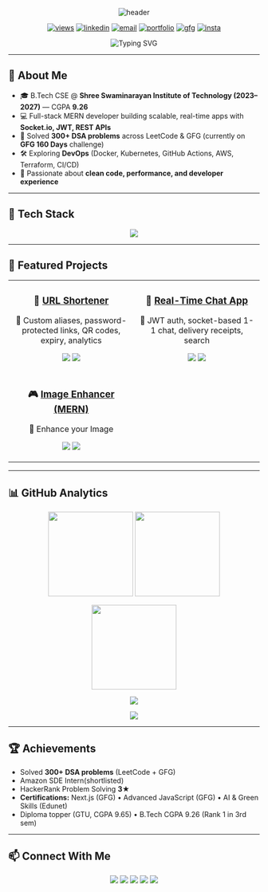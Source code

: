 <p align="center">
  <img src="https://capsule-render.vercel.app/api?type=waving&height=250&color=0:0f172a,100:8B5CF6&text=👨‍💻%20Jay%20Patel&fontSize=42&fontAlign=50&fontAlignY=35&desc=Full%20Stack%20%7C%20MERN%20%7C%20DevOps%20Learner&descAlign=50&descAlignY=60&animation=twinkling&fontColor=ffffff" alt="header"/>
</p>

<p align="center">
  <a href="https://github.com/JayP2006"><img src="https://komarev.com/ghpvc/?username=JayP2006&label=Profile%20Views&style=for-the-badge&color=blueviolet" alt="views"/></a>
  <a href="https://linkedin.com/in/pjaykumar/"><img src="https://img.shields.io/badge/LinkedIn-Connect-blue?style=for-the-badge&logo=linkedin" alt="linkedin"/></a>
  <a href="mailto:jay91451@gmail.com"><img src="https://img.shields.io/badge/Gmail-Contact-red?style=for-the-badge&logo=gmail" alt="email"/></a>
  <a href="https://jaypatel-portfolio-2006.vercel.app"><img src="https://img.shields.io/badge/Portfolio-Live-black?style=for-the-badge&logo=vercel" alt="portfolio"/></a>
  <a href="https://auth.geeksforgeeks.org/user/jay4code/"><img src="https://img.shields.io/badge/GeeksforGeeks-Profile-brightgreen?style=for-the-badge&logo=geeksforgeeks" alt="gfg"/></a>
  <a href="https://instagram.com/who_jay_patel"><img src="https://img.shields.io/badge/Instagram-Follow-E4405F?style=for-the-badge&logo=instagram" alt="insta"/></a>
</p>


<p align="center">
  <img src="https://readme-typing-svg.herokuapp.com?font=Fira+Code&size=28&pause=1000&color=8B5CF6&center=true&vCenter=true&width=800&lines=Hi%2C+I'm+Jay+Patel+👋;Full+Stack+Developer+🚀;MERN+%7C+DevOps+Learner+⚡;400%2B+DSA+Problems+Solved+📊;Always+Learning+Clean+Code+❤️" alt="Typing SVG" />
</p>


---

## 👋 About Me
- 🎓 B.Tech CSE @ **Shree Swaminarayan Institute of Technology (2023–2027)** — CGPA **9.26**
- 💻 Full-stack MERN developer building scalable, real-time apps with **Socket.io, JWT, REST APIs**
- 🧩 Solved **300+ DSA problems** across LeetCode & GFG (currently on **GFG 160 Days** challenge)
- 🛠️ Exploring **DevOps** (Docker, Kubernetes, GitHub Actions, AWS, Terraform, CI/CD)
- 🌱 Passionate about **clean code, performance, and developer experience**

---

## 🧰 Tech Stack
<p align="center">
  <img src="https://skillicons.dev/icons?i=js,react,nodejs,express,mongodb,tailwind,html,css,cpp,java,python,git,github,docker,kubernetes,aws,linux,nginx,postman,vscode&perline=9" />
</p>

---

## 🚀 Featured Projects

<table>
<tr>
<td align="center" width="50%">
  
### 🔗 [URL Shortener](https://github.com/JayP2006/Urlshortner)  
🔹 Custom aliases, password-protected links, QR codes, expiry, analytics  

<a href="https://github.com/JayP2006/url-shortener"><img src="https://img.shields.io/badge/Code-000?style=for-the-badge&logo=github"/></a>
<a href="https://shrinkx.onrender.com/"><img src="https://img.shields.io/badge/Demo-Live-6EE7F9?style=for-the-badge&logo=vercel"/></a>

</td>
<td align="center" width="50%">
  
### 💬 [Real-Time Chat App](https://github.com/JayP2006/chat-app)  
🔹 JWT auth, socket-based 1-1 chat, delivery receipts, search  

<a href="https://github.com/JayP2006/realtime-chat-app"><img src="https://img.shields.io/badge/Code-000?style=for-the-badge&logo=github"/></a>
<a href="https://chatobi.onrender.com/"><img src="https://img.shields.io/badge/Demo-Live-6EE7F9?style=for-the-badge&logo=vercel"/></a>

</td>
</tr>

<tr>
<td align="center" width="50%">

### 🎮 [Image Enhancer (MERN)](https://github.com/JayP2006/image-enhancer)  
🔹 Enhance your Image 

<a href="https://github.com/JayP2006/image-enhancer"><img src="https://img.shields.io/badge/Code-000?style=for-the-badge&logo=github"/></a>
<a href="https://chatobi.onrender.com/"><img src="https://img.shields.io/badge/Demo-Live-6EE7F9?style=for-the-badge&logo=vercel"/></a>


</td>

</tr>
</table>

---

## 📊 GitHub Analytics
<p align="center">
  <img height="170" src="https://github-readme-stats.vercel.app/api?username=JayP2006&show_icons=true&theme=transparent&rank_icon=github"/>
  <img height="170" src="https://github-readme-stats.vercel.app/api/top-langs/?username=JayP2006&layout=compact&theme=transparent"/>
</p>
<p align="center">
  <img height="170" src="https://streak-stats.demolab.com?user=JayP2006&theme=transparent"/>
</p>
<p align="center">
  <img src="https://github-profile-trophy.vercel.app/?username=JayP2006&no-bg=true&no-frame=true&margin-w=10"/>
</p>
<p align="center">
  <img src="https://github-readme-activity-graph.vercel.app/graph?username=JayP2006&theme=react-dark"/>
</p>

---

## 🏆 Achievements
- Solved **300+ DSA problems** (LeetCode + GFG)
- Amazon SDE Intern(shortlisted)
- HackerRank Problem Solving **3★**  
- **Certifications:** Next.js (GFG) • Advanced JavaScript (GFG) • AI & Green Skills (Edunet)  
- Diploma topper (GTU, CGPA 9.65) • B.Tech CGPA 9.26 (Rank 1 in 3rd sem)


---

## 📫 Connect With Me
<p align="center">
  <a href="mailto:jay91451@gmail.com"><img src="https://img.shields.io/badge/Gmail-jay91451%40gmail.com-red?style=for-the-badge&logo=gmail"/></a>
  <a href="https://linkedin.com/in/pjaykumar/"><img src="https://img.shields.io/badge/LinkedIn-JayKumar-blue?style=for-the-badge&logo=linkedin"/></a>
  <a href="https://jaypatel-portfolio-2006.vercel.app"><img src="https://img.shields.io/badge/Portfolio-Live-black?style=for-the-badge&logo=vercel"/></a>
  <a href="https://instagram.com/who_jay_patel"><img src="https://img.shields.io/badge/Instagram-who__jay__patel-E4405F?style=for-the-badge&logo=instagram"/></a>
  <a href="https://auth.geeksforgeeks.org/user/jay4code"><img src="https://img.shields.io/badge/GFG-Practice-brightgreen?style=for-the-badge&logo=geeksforgeeks"/></a>
</p>


